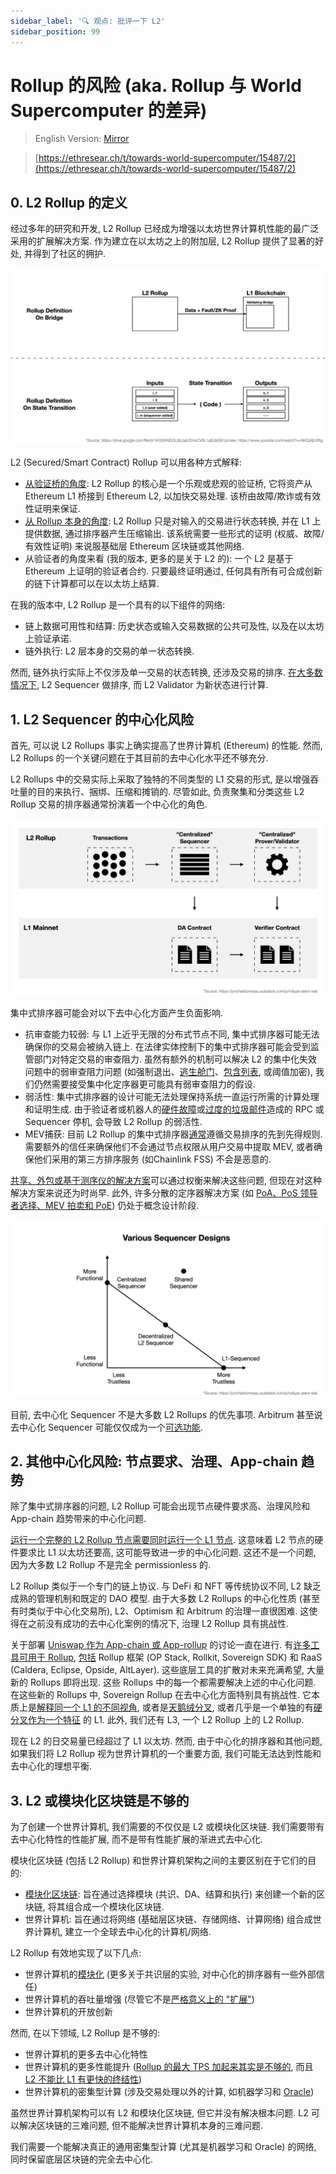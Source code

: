 ```yaml
---
sidebar_label: '🔍 观点: 批评一下 L2'
sidebar_position: 99
---
```


# Rollup 的风险 (aka. Rollup 与 World Supercomputer 的差异)

> English Version: [Mirror](https://mirror.xyz/msfew.eth/KYcN_mB03V6cpc1LiMrHjA206LQQJkoh4zeIUjtLiC8)

> [https://ethresear.ch/t/towards-world-supercomputer/15487/2](https://ethresear.ch/t/towards-world-supercomputer/15487/2)
>

## 0. L2 Rollup 的定义

经过多年的研究和开发, L2 Rollup 已经成为增强以太坊世界计算机性能的最广泛采用的扩展解决方案. 作为建立在以太坊之上的附加层, L2 Rollup 提供了显著的好处, 并得到了社区的拥护.

![](/img/rollup-diss/l2-definitions.png)

L2 (Secured/Smart Contract) Rollup 可以用各种方式解释:

- [从验证桥的角度](https://drive.google.com/file/d/1KOEKNDGLBiLbaUDnIxCV6L1aBJblGPJs/view): L2 Rollup 的核心是一个乐观或悲观的验证桥, 它将资产从 Ethereum L1 桥接到 Ethereum L2, 以加快交易处理. 该桥由故障/欺诈或有效性证明来保证.
- [从 Rollup 本身的角度](https://www.youtube.com/watch?v=NKQz9jU0ftg): L2 Rollup 只是对输入的交易进行状态转换, 并在 L1 上提供数据, 通过排序器产生压缩输出. 该系统需要一些形式的证明 (权威、故障/有效性证明) 来说服基础层 Ethereum 区块链或其他网络.
- 从验证者的角度来看 (我的版本, 更多的是关于 L2 的): 一个 L2 是基于 Ethereum 上证明的验证者合约. 只要最终证明通过, 任何具有所有可合成创新的链下计算都可以在以太坊上结算.

在我的版本中, L2 Rollup 是一个具有的以下组件的网络:

- 链上数据可用性和结算: 历史状态或输入交易数据的公共可及性, 以及在以太坊上验证承诺.
- 链外执行: L2 层本身的交易的单一状态转换.

然而, 链外执行实际上不仅涉及单一交易的状态转换, 还涉及交易的排序. [在大多数情况下](https://twitter.com/bkiepuszewski/status/1645422967315111936), L2 Sequencer 做排序, 而 L2 Validator 为新状态进行计算.

## 1. L2 Sequencer 的中心化风险

首先, 可以说 L2 Rollups 事实上确实提高了世界计算机 (Ethereum) 的性能. 然而, L2 Rollups 的一个关键问题在于其目前的去中心化水平还不够充分.

L2 Rollups 中的交易实际上采取了独特的不同类型的 L1 交易的形式, 是以增强吞吐量的目的来执行、捆绑、压缩和摊销的. 尽管如此, 负责聚集和分类这些 L2 Rollup 交易的排序器通常扮演着一个中心化的角色.

![](/img/rollup-diss/l2-components.png)

集中式排序器可能会对以下去中心化方面产生负面影响.

- 抗审查能力较弱: 与 L1 上近乎无限的分布式节点不同, 集中式排序器可能无法确保你的交易会被纳入链上. 在法律实体控制下的集中式排序器可能会受到监管部门对特定交易的审查阻力. 虽然有额外的机制可以解决 L2 的集中化失效问题中的弱审查阻力问题 (如强制退出、[逃生舱门](https://community.starknet.io/t/starknet-escape-hatch-research/1108/2)、[包含列表](https://notes.ethereum.org/@fradamt/H1TsYRfJc), 或阈值加密), 我们仍然需要接受集中化定序器更可能具有弱审查阻力的假设.
- 弱活性: 集中式排序器的设计可能无法处理保持系统一直运行所需的计算处理和证明生成. 由于验证者或机器人的[硬件故障](https://offchain.medium.com/todays-arbitrum-sequencer-downtime-what-happened-6382a3066fbc)或[过度的垃圾邮件](https://twitter.com/kelvinfichter/status/1643056460836794373)造成的 RPC 或 Sequencer 停机, 会导致 L2 Rollup 的弱活性.
- MEV捕获: 目前 L2 Rollup 的集中式排序器[通常](https://mirror.xyz/msfew.eth/exHDL1Rn32SSFT1_mnMyNgoC7hXmB3LlcYMFiW6KtRE)遵循交易排序的先到先得规则. 需要额外的信任来确保他们不会通过节点权限从用户交易中提取 MEV, 或者确保他们采用的第三方排序服务 (如Chainlink FSS) 不会是恶意的.

[共享、外包或基于测序仪的解决方案](https://twitter.com/0xDinoEggs/status/1643252532674801667)可以通过权衡来解决这些问题, 但现在对这种解决方案来说还为时尚早. 此外, 许多分散的定序器解决方案 (如 [PoA、PoS 领导者选择、MEV 拍卖和 PoE](https://joncharbonneau.substack.com/p/rollups-arent-real)) 仍处于概念设计阶段.

![](/img/rollup-diss/sequencers.png)

目前, 去中心化 Sequencer 不是大多数 L2 Rollups 的优先事项. Arbitrum 甚至说去中心化 Sequencer 可能仅仅成为一个[可选功能](https://twitter.com/ChainLinkGod/status/1533618278538457088/photo/2).

## 2. 其他中心化风险: 节点要求、治理、App-chain 趋势

除了集中式排序器的问题, L2 Rollup 可能会出现节点硬件要求高、治理风险和 App-chain 趋势带来的中心化问题.

[运行一个完整的 L2 Rollup 节点需要同时运行一个 L1 节点](https://prestwich.substack.com/p/what-are-rollups). 这意味着 L2 节点的硬件要求比 L1 以太坊还要高, 这可能导致进一步的中心化问题. 这还不是一个问题, 因为大多数 L2 Rollup 不是完全 permissionless 的.

L2 Rollup 类似于一个专门的链上协议. 与 DeFi 和 NFT 等传统协议不同, L2 缺乏成熟的管理机制和既定的 DAO 模型. 由于大多数 L2 Rollups 的中心化性质 (甚至有时类似于中心化交易所), L2、Optimism 和 Arbitrum 的治理一直很困难. 这使得在之前没有成功的去中心化案例的情况下, 治理 L2 Rollup 具有挑战性.

关于部署 [Uniswap 作为 App-chain 或 App-rollup](https://mirror.xyz/msfew.eth/lXniX3379omelEdRBPgF-gS79zH9AJ2mD1xJ5zn9lxY) 的讨论一直在进行. 有[许多工具可用于 Rollup](https://twitter.com/musalbas/status/1639558584039079936), [包括](https://blog.blockmagnates.com/hitchhikers-guide-to-rollups-as-a-service-2e3438242ada) Rollup 框架 (OP Stack, Rollkit, Sovereign SDK) 和 RaaS (Caldera, Eclipse, Opside, AltLayer). 这些底层工具的扩散对未来充满希望, 大量新的 Rollups 即将出现. 这些 Rollups 中的每一个都需要解决上述的中心化问题. 在这些新的 Rollups 中, Sovereign Rollup 在去中心化方面特别具有挑战性. 它本质上是[解释同一个 L1 的不同视角](https://twitter.com/_prestwich/status/1548410043963305985), 或者是[天鹅绒分叉](https://eprint.iacr.org/2018/087.pdf), 或者几乎是一个单独的有[硬分叉作为一个特征](https://twitter.com/divine_economy/status/1548345842431455236) 的 L1. 此外, 我们还有 L3, 一个 L2 Rollup 上的 L2 Rollup.

现在 L2 的日交易量已经超过了 L1 以太坊. 然而, 由于中心化的排序器和其他问题, 如果我们将 L2 Rollup 视为世界计算机的一个重要方面, 我们可能无法达到性能和去中心化的理想平衡.

## 3. L2 或模块化区块链是不够的

为了创建一个世界计算机, 我们需要的不仅仅是 L2 或模块化区块链. 我们需要带有去中心化特性的性能扩展, 而不是带有性能扩展的渐进式去中心化.

模块化区块链 (包括 L2 Rollup) 和世界计算机架构之间的主要区别在于它们的目的:

- [模块化区块链](https://mirror.xyz/msfew.eth/3EqlfRRdRPAInmjwYvNLfcSnxe7fHN6EcVfEUGEsuiY): 旨在通过选择模块 (共识、DA、结算和执行) 来创建一个新的区块链, 将其组合成一个模块化区块链.
- 世界计算机: 旨在通过将网络 (基础层区块链、存储网络、计算网络) 组合成世界计算机, 建立一个全球去中心化的计算机/网络.

L2 Rollup 有效地实现了以下几点:

- 世界计算机的[模块化](https://notes.ethereum.org/@vbuterin/serenity_design_rationale#The-Layer-1vs-Layer-2-Tradeoff) (更多关于共识层的实验, 对中心化的排序器有一些外部信任)
- 世界计算机的吞吐量增强 (尽管它不是[严格意义上的 "扩展"](https://twitter.com/_prestwich/status/1284174486674083840))
- 世界计算机的开放创新

然而, 在以下领域, L2 Rollup 是不够的:

- 世界计算机的更多去中心化特性
- 世界计算机的更多性能提升 ([Rollup 的最大 TPS 加起来其实是不够的](https://twitter.com/monad_xyz/status/1643663169951236101), 而且 [L2 不能比 L1 有更快的终结性](https://prestwich.substack.com/p/what-are-rollups))
- 世界计算机的密集型计算 (涉及交易处理以外的计算, 如机器学习和 [Oracle](https://ethresear.ch/t/a-not-quite-cryptoeconomic-decentralized-oracle/6453))

虽然世界计算机架构可以有 L2 和模块化区块链, 但它并没有解决根本问题. L2 可以解决区块链的三难问题, 但不能解决世界计算机本身的三难问题.

我们需要一个能解决真正的通用密集型计算 (尤其是机器学习和 Oracle) 的网络, 同时保留底层区块链的完全去中心化.
